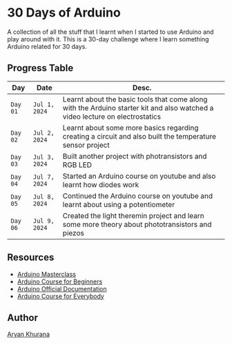 # 30 Days of Arduino

A collection of all the stuff that I learnt when I started to use Arduino and play around with it. This is a 30-day challenge where I learn something Arduino related for 30 days.

## Progress Table

|Day|Date|Desc.|
|---|---|---|
|`Day 01`|`Jul 1, 2024`|Learnt about the basic tools that come along with the Arduino starter kit and also watched a video lecture on electrostatics|
|`Day 02`|`Jul 2, 2024`|Learnt about some more basics regarding creating a circuit and also built the temperature sensor project|
|`Day 03`|`Jul 3, 2024`|Built another project with photransistors and RGB LED|
|`Day 04`|`Jul 7, 2024`|Started an Arduino course on youtube and also learnt how diodes work|
|`Day 05`|`Jul 8, 2024`|Continued the Arduino course on youtube and learnt about using a potentiometer|
|`Day 06`|`Jul 9, 2024`|Created the light theremin project and learn some more theory about phototransistors and piezos|

## Resources 
- [Arduino Masterclass](https://www.youtube.com/watch?v=BLrHTHUjPuw)
- [Arduino Course for Beginners](https://www.youtube.com/watch?v=zJ-LqeX_fLU&t=14362s)
- [Arduino Official Documentation](https://docs.arduino.cc/?_gl=1*1rzxx66*_gcl_au*MTEzNDU2MjY2Ny4xNzIwMDEwNDk2*FPAU*MTEzNDU2MjY2Ny4xNzIwMDEwNDk2*_ga*MTM4NjYwNjA5NC4xNzIwMDEwNDk0*_ga_NEXN8H46L5*MTcyMDE4OTY0NS4yLjAuMTcyMDE4OTY0NS4wLjAuMTA0MDYxOTg2Ng..*_fplc*dldYY2xqZFh1akxiakdwMnJQdnFkTGNXWDNBc3Y2c3J2Wm9Gb01tMHdlckVteXJRQ1IwbVpuNGtGUyUyRmVtODRjdzYyOUkwWFdjMURaMTJ4ZHNIOEp2cUlJN0RzTzBnM2kyUFNEdXFnS3QwZE84Sno1NXppQkNsbUVaZENERkElM0QlM0Q.)
- [Arduino Course for Everybody](https://www.youtube.com/watch?v=DPqiIzK97K0)


## Author
[Aryan Khurana](https://www.github.com/AryanK1511)
